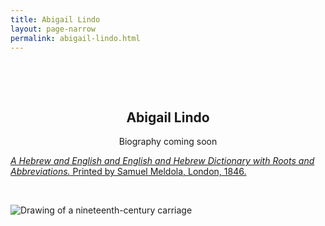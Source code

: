 ```yaml
---
title: Abigail Lindo
layout: page-narrow
permalink: abigail-lindo.html
---
```


&nbsp;

&nbsp;

<p align="center">

<h2 align=center>Abigail Lindo</h2>

<p align="center">Biography coming soon</p>

<p align=left class="hangingindent">  
<a href="/items/vjwp_145.html"><em>A Hebrew and English and English and Hebrew Dictionary with Roots and Abbreviations.</em> Printed by Samuel Meldola, London, 1846.</a>
</p>

<!--<p align="center"><a href="mailto:katzir@vjwp.org">katzir@vjwp.org</a></p> -->

</p>

 &nbsp;

<style>
img {
     max-width: 100%;
     height: auto;
}
</style>
<div class=img>
<img src="objects/carriage.jpg"
     alt="Drawing of a nineteenth-century carriage"
     style="float: left; margin-right: 10px; padding-bottom:20px;" />  </div>
<br>  <br>

&nbsp;
